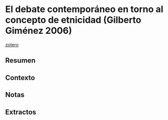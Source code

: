 # El debate contemporáneo en torno al concepto de etnicidad (Gilberto Giménez 2006)

[zotero](zotero://select/items/@gimenez2006)

## Resumen

## Contexto

## Notas

## Extractos
